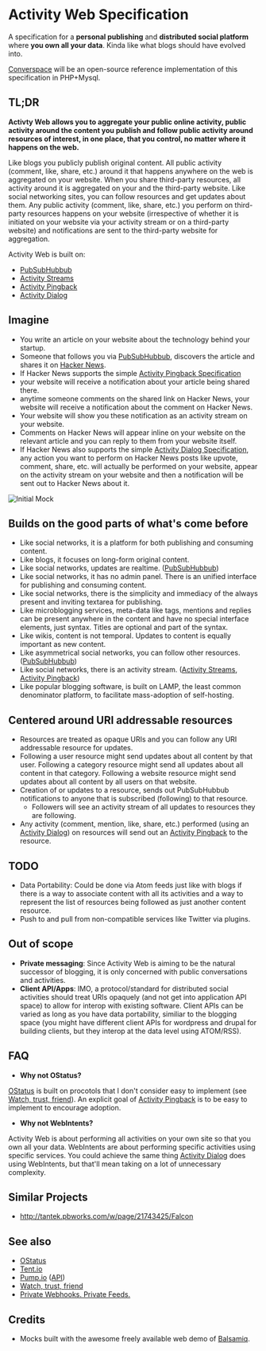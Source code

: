 Activity Web Specification
==========================

A specification for a __personal publishing__ and __distributed social platform__ where __you own all your data__. Kinda like what blogs should have evolved into.

[Converspace](https://converspace.org) will be an open-source reference implementation of this specification in PHP+Mysql.

TL;DR
-----
__Activty Web allows you to aggregate your public online activity, public activity around the content you publish and follow public activity around resources of interest, in one place, that you control, no matter where it happens on the web.__

Like blogs you publicly publish original content. All public activity (comment, like, share, etc.) around it that happens anywhere on the web is aggregated on your website. When you share third-party resources, all activity around it is aggregated on your and the third-party website. Like social networking sites, you can follow resources and get updates about them. Any public activity (comment, like, share, etc.) you perform on third-party resources happens on your website (irrespective of whether it is initiated on your website via your activity stream or on a third-party website) and notifications are sent to the third-party website for aggregation.



Activity Web is built on:
* [PubSubHubbub](https://code.google.com/p/pubsubhubbub/)
* [Activity Streams](http://activitystrea.ms/)
* [Activity Pingback](http://activitypingback.org/)
* [Activity Dialog](http://activitydialog.org/)

Imagine
-------
* You write an article on your website about the technology behind your startup.
* Someone that follows you via [PubSubHubbub](https://code.google.com/p/pubsubhubbub/), discovers the article and shares it on [Hacker News](http://news.ycombinator.com/).
* If Hacker News supports the simple [Activity Pingback Specification](http://activitypingback.org/)
 * your website will receive a notification about your article being shared there.
 * anytime someone comments on the shared link on Hacker News, your website will receive a notification about the comment on Hacker News.
 * Your website will show you these notification as an activity stream on your website.
 * Comments on Hacker News will appear inline on your website on the relevant article and you can reply to them from your website itself.
* If Hacker News also supports the simple [Activity Dialog Specification](http://activitydialog.org/), any action you want to perform on Hacker News posts like upvote, comment, share, etc. will actually be performed on your website, appear on the activity stream on your website and then a notification will be sent out to Hacker News about it.

![Initial Mock](https://raw.github.com/converspace/activity-web/master/mocks/converspace.png)

Builds on the good parts of what's come before
----------------------------------------------
* Like social networks, it is a platform for both publishing and consuming content.
* Like blogs, it focuses on long-form original content.
* Like social networks, updates are realtime. ([PubSubHubbub](https://code.google.com/p/pubsubhubbub/))
* Like social networks, it has no admin panel. There is an unified interface for publishing and consuming content.
* Like social networks, there is the simplicity and immediacy of the always present and inviting textarea for publishing.
* Like microblogging services, meta-data like tags, mentions and replies can be present anywhere in the content and have no special interface elements, just syntax. Titles are optional and part of the syntax.
* Like wikis, content is not temporal. Updates to content is equally important as new content.
* Like asymmetrical social networks, you can follow other resources. ([PubSubHubbub](https://code.google.com/p/pubsubhubbub/))
* Like social networks, there is an activity stream. ([Activity Streams](http://activitystrea.ms/), [Activity Pingback](http://activitypingback.org/))
* Like popular blogging software, is built on LAMP, the least common denominator platform, to facilitate mass-adoption of self-hosting.

Centered around URI addressable resources
-----------------------------------------
* Resources are treated as opaque URIs and you can follow any URI addressable resource for updates.
 * Following a user resource might send updates about all content by that user. Following a category resource might send all updates about all content in that category. Following a website resource might send updates about all content by all users on that website.
* Creation of or updates to a resource, sends out PubSubHubbub notifications to anyone that is subscribed (following) to that resource.
  * Followers will see an activity stream of all updates to resources they are following.
* Any activity (comment, mention, like, share, etc.) performed (using an [Activity Dialog](http://activitydialog.org/)) on resources will send out an [Activity Pingback](http://activitypingback.org/) to the resource. 


TODO
----
* Data Portability: Could be done via Atom feeds just like with blogs if there is a way to associate content with all its activities and a way to represent the list of resources being followed as just another content resource.
* Push to and pull from non-compatible services like Twitter via plugins.


Out of scope
------------
* __Private messaging__: Since Activity Web is aiming to be the natural successor of blogging, it is only concerned with public conversations and activities.
* __Client API/Apps__: IMO, a protocol/standard for distributed social activities should treat URIs opaquely (and not get into application API space) to allow for interop with existing software. Client APIs can be varied as long as you have data portability, similiar to the blogging space (you might have different client APIs for wordpress and drupal for building clients, but they interop at the data level using ATOM/RSS).


FAQ
---
* __Why not OStatus?__

 [OStatus](http://ostatus.org/) is built on procotols that I don't consider easy to implement (see [Watch, trust, friend](http://markpasc.typepad.com/blog/2011/03/watch-trust-friend.html)). An explicit goal of [Activity Pingback](http://activitypingback.org/) is to be easy to implement to encourage adoption.

* __Why not WebIntents?__

 Activity Web is about performing all activities on your own site so that you own all your data. WebIntents are about performing specific activities using specific services. You could achieve the same thing [Activity Dialog](http://activitydialog.org/) does using WebIntents, but that'll mean taking on a lot of unnecessary complexity.


Similar Projects
----------------
* http://tantek.pbworks.com/w/page/21743425/Falcon


See also
--------
* [OStatus](http://ostatus.org/)
* [Tent.io](http://tent.io/)
* [Pump.io](http://pump.io/) ([API](https://github.com/e14n/pump.io/blob/master/API.md))
* [Watch, trust, friend](http://markpasc.typepad.com/blog/2011/03/watch-trust-friend.html)
* [Private Webhooks. Private Feeds.](http://blog.romeda.org/2011/03/private-webhooks-private-feeds.html)


Credits
-------
* Mocks built with the awesome freely available web demo of [Balsamiq](http://www.balsamiq.com/).